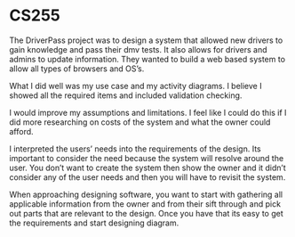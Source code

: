 # CS255
The DriverPass project was to design a system that allowed new drivers to gain knowledge and pass their dmv tests. It also allows for drivers and admins to update information. They wanted to build a web based system to allow all types of browsers and OS’s.

What I did well was my use case and my activity diagrams. I believe I showed all the required items and included validation checking.

I would improve my assumptions and limitations. I feel like  I could do this if I did more researching on costs of the system and what the owner could afford.

I interpreted the users’ needs into the requirements of the design. Its important to consider the need because the system will resolve around the user. You don’t want to create the system then show the owner and it didn’t consider any of the user needs and then you will have to revisit the system. 

When approaching designing software, you want to start with gathering all applicable information from the owner and from their sift through and pick out parts that are relevant to the design. Once you have that its easy to get the requirements and start designing diagram.

